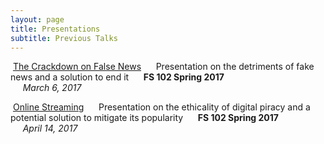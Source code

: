 ```yaml
---
layout: page
title: Presentations
subtitle: Previous Talks
--- 
```

<a href="http://cdn.rawgit.com/myersj451/FS102-news_presentation-myersj451/master/fake_news3.html#/"><img src="/img/newsslide.jpg" alt=""></a>
[The Crackdown on False News](http://cdn.rawgit.com/myersj451/FS102-news_presentation-myersj451/master/fake_news3.html#/)
&nbsp;&nbsp;&nbsp;&nbsp;&nbsp;Presentation on the detriments of fake news and a solution to end it
&nbsp;&nbsp;&nbsp;&nbsp;&nbsp;**FS 102 Spring 2017**        
&nbsp;&nbsp;&nbsp;&nbsp;&nbsp;*March 6, 2017*

<a href="http://cdn.rawgit.com/myersj451/FS102-piracy_presentation-myersj451/master/piracy33.html#/"><img src="/img/piracy.jpg" alt=""></a>
[Online Streaming](http://cdn.rawgit.com/myersj451/FS102-piracy_presentation-myersj451/master/piracy33.html#/)
&nbsp;&nbsp;&nbsp;&nbsp;&nbsp;Presentation on the ethicality of digital piracy and a potential solution to mitigate its popularity
&nbsp;&nbsp;&nbsp;&nbsp;&nbsp;**FS 102 Spring 2017**        
&nbsp;&nbsp;&nbsp;&nbsp;&nbsp;*April 14, 2017*
